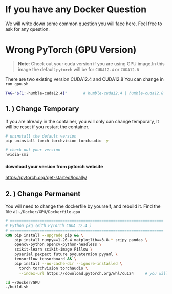 # If you have any Docker Question
We will write down some common question you will face here. Feel free to ask for any question.

# Wrong PyTorch (GPU Version)

> **Note**: Check out your cuda version if you are using GPU image.In this image the default `pytorch` will be for `CUDA12.4` or `CUDA12.8`

There are two existing version CUDA12.4 and CUDA12.8
You can change in `run_gpu.sh` 
```bash
TAG="${1:-humble-cuda12.4}"       # humble-cuda12.4 | humble-cuda12.8
```

## 1. ) Change Temporary
If you are already in the container, you will only can change temporary,
It will be reset if you restart the container.

```bash
# uninstall the default version
pip uninstall torch torchvision torchaudio -y

# check out your version 
nvidia-smi
```
#### download your version from pytorch website
https://pytorch.org/get-started/locally/

## 2. ) Change Permanent
You will need to change the dockerfile by yourself, and rebuild it.
Find the file at `~/Docker/GPU/Dockerfile.gpu`
```Dockerfile
# ===================================================================
# Python pkg（with PyTorch CUDA 12.4 ）
# ===================================================================
RUN pip install --upgrade pip && \
    pip install numpy==1.26.4 matplotlib==3.8.* scipy pandas \
    opencv-python opencv-python-headless \
    scikit-learn scikit-image Pillow \
    pyserial pexpect future pyquaternion pyyaml \
    tensorflow tensorboard && \
    pip install --no-cache-dir --ignore-installed \
      torch torchvision torchaudio \
      --index-url https://download.pytorch.org/whl/cu124     # you will need to change this line
```
```bash
cd ~/Docker/GPU
./build.sh
```
